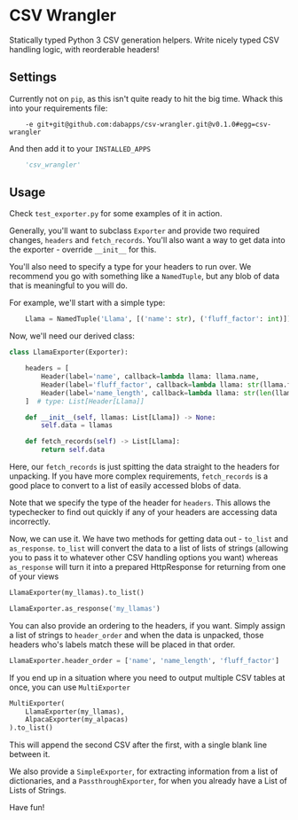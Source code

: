 CSV Wrangler
===================
Statically typed Python 3 CSV generation helpers.
Write nicely typed CSV handling logic, with reorderable headers!

Settings
--------

Currently not on `pip`, as this isn't quite ready to hit the big time.  Whack this into your requirements file:

```
    -e git+git@github.com:dabapps/csv-wrangler.git@v0.1.0#egg=csv-wrangler
```

And then add it to your `INSTALLED_APPS`

```python
    'csv_wrangler'
```

Usage
-----

Check `test_exporter.py` for some examples of it in action.

Generally, you'll want to subclass `Exporter` and provide two required changes, `headers` and `fetch_records`. You'll also want a way to get data into the exporter - override `__init__` for this.

You'll also need to specify a type for your headers to run over. We recommend you go with something like a `NamedTuple`, but any blob of data that is meaningful to you will do.

For example, we'll start with a simple type:

```python
    Llama = NamedTuple('Llama', [('name': str), ('fluff_factor': int)])
```

Now, we'll need our derived class:

```python
class LlamaExporter(Exporter):

    headers = [
        Header(label='name', callback=lambda llama: llama.name,
        Header(label='fluff_factor', callback=lambda llama: str(llama.fluff_factor)),
        Header(label='name_length', callback=lambda llama: str(len(llama.name))),
    ]  # type: List[Header[Llama]]

    def __init__(self, llamas: List[Llama]) -> None:
        self.data = llamas

    def fetch_records(self) -> List[Llama]:
        return self.data
```

Here, our `fetch_records` is just spitting the data straight to the headers for unpacking. If you have more complex requirements, `fetch_records` is a good place to convert to a list of easily accessed blobs of data.

Note that we specify the type of the header for `headers`. This allows the typechecker to find out quickly if any of your headers are accessing data incorrectly.

Now, we can use it. We have two methods for getting data out - `to_list` and `as_response`.  `to_list` will convert the data to a list of lists of strings (allowing you to pass it to whatever other CSV handling options you want) whereas `as_response` will turn it into a prepared HttpResponse for returning from one of your views

```python
LlamaExporter(my_llamas).to_list()

LlamaExporter.as_response('my_llamas')
```

You can also provide an ordering to the headers, if you want.  Simply assign a list of strings to `header_order` and when the data is unpacked, those headers who's labels match these will be placed in that order.

```python
LlamaExporter.header_order = ['name', 'name_length', 'fluff_factor']
```

If you end up in a situation where you need to output multiple CSV tables at once, you can use `MultiExporter`

```python
MultiExporter(
    LlamaExporter(my_llamas),
    AlpacaExporter(my_alpacas)
).to_list()
```

This will append the second CSV after the first, with a single blank line between it.

We also provide a `SimpleExporter`, for extracting information from a list of dictionaries, and a `PassthroughExporter`, for when you already have a List of Lists of Strings.

Have fun!
